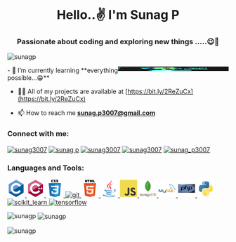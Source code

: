 <h1 align="center">Hello..✌ I'm Sunag P</h1>
<h3 align="center">Passionate about coding and exploring new things .....😉🧐</h3>

<p align="left"> <img src="https://komarev.com/ghpvc/?username=sunagp&label=Profile%20views&color=0e75b6&style=flat" alt="sunagp" /> </p>
 <img align="right" alt="Coding" width="400" src="https://github.com/SunagP/SunagP/blob/main/200w%20(1).webp" style="max-width:50%;height:10px">
- 🌱 I’m currently learning **everything possible...😁**

- 👨‍💻 All of my projects are available at [https://bit.ly/2ReZuCx](https://bit.ly/2ReZuCx)

- 📫 How to reach me **sunag.p3007@gmail.com**




<h3 align="left">Connect with me:</h3>
<p align="left">
<a href="https://twitter.com/sunag3007" target="blank"><img align="center" src="https://raw.githubusercontent.com/rahuldkjain/github-profile-readme-generator/master/src/images/icons/Social/twitter.svg" alt="sunag3007" height="30" width="40" /></a>
<a href="https://linkedin.com/in/sunag p" target="blank"><img align="center" src="https://raw.githubusercontent.com/rahuldkjain/github-profile-readme-generator/master/src/images/icons/Social/linked-in-alt.svg" alt="sunag p" height="30" width="40" /></a>
<a href="https://fb.com/sunag3007" target="blank"><img align="center" src="https://raw.githubusercontent.com/rahuldkjain/github-profile-readme-generator/master/src/images/icons/Social/facebook.svg" alt="sunag3007" height="30" width="40" /></a>
<a href="https://instagram.com/sunag3007" target="blank"><img align="center" src="https://raw.githubusercontent.com/rahuldkjain/github-profile-readme-generator/master/src/images/icons/Social/instagram.svg" alt="sunag3007" height="30" width="40" /></a>
<a href="https://www.hackerrank.com/sunag_p3007" target="blank"><img align="center" src="https://raw.githubusercontent.com/rahuldkjain/github-profile-readme-generator/master/src/images/icons/Social/hackerrank.svg" alt="sunag_p3007" height="30" width="40" /></a>
</p>

<h3 align="left">Languages and Tools:</h3>
<p align="left"> <a href="https://www.cprogramming.com/" target="_blank"> <img src="https://raw.githubusercontent.com/devicons/devicon/master/icons/c/c-original.svg" alt="c" width="40" height="40"/> </a> <a href="https://www.w3schools.com/cpp/" target="_blank"> <img src="https://raw.githubusercontent.com/devicons/devicon/master/icons/cplusplus/cplusplus-original.svg" alt="cplusplus" width="40" height="40"/> </a> <a href="https://www.w3schools.com/css/" target="_blank"> <img src="https://raw.githubusercontent.com/devicons/devicon/master/icons/css3/css3-original-wordmark.svg" alt="css3" width="40" height="40"/> </a> <a href="https://git-scm.com/" target="_blank"> <img src="https://www.vectorlogo.zone/logos/git-scm/git-scm-icon.svg" alt="git" width="40" height="40"/> </a> <a href="https://www.w3.org/html/" target="_blank"> <img src="https://raw.githubusercontent.com/devicons/devicon/master/icons/html5/html5-original-wordmark.svg" alt="html5" width="40" height="40"/> </a> <a href="https://www.java.com" target="_blank"> <img src="https://raw.githubusercontent.com/devicons/devicon/master/icons/java/java-original.svg" alt="java" width="40" height="40"/> </a> <a href="https://developer.mozilla.org/en-US/docs/Web/JavaScript" target="_blank"> <img src="https://raw.githubusercontent.com/devicons/devicon/master/icons/javascript/javascript-original.svg" alt="javascript" width="40" height="40"/> </a> <a href="https://www.mongodb.com/" target="_blank"> <img src="https://raw.githubusercontent.com/devicons/devicon/master/icons/mongodb/mongodb-original-wordmark.svg" alt="mongodb" width="40" height="40"/> </a> <a href="https://www.mysql.com/" target="_blank"> <img src="https://raw.githubusercontent.com/devicons/devicon/master/icons/mysql/mysql-original-wordmark.svg" alt="mysql" width="40" height="40"/> </a> <a href="https://www.php.net" target="_blank"> <img src="https://raw.githubusercontent.com/devicons/devicon/master/icons/php/php-original.svg" alt="php" width="40" height="40"/> </a> <a href="https://www.python.org" target="_blank"> <img src="https://raw.githubusercontent.com/devicons/devicon/master/icons/python/python-original.svg" alt="python" width="40" height="40"/> </a> <a href="https://scikit-learn.org/" target="_blank"> <img src="https://upload.wikimedia.org/wikipedia/commons/0/05/Scikit_learn_logo_small.svg" alt="scikit_learn" width="40" height="40"/> </a> <a href="https://www.tensorflow.org" target="_blank"> <img src="https://www.vectorlogo.zone/logos/tensorflow/tensorflow-icon.svg" alt="tensorflow" width="40" height="40"/> </a> </p>

<p><img align="left" src="https://github-readme-stats.vercel.app/api/top-langs?username=sunagp&show_icons=true&locale=en&layout=compact" alt="sunagp" /></p>

<p>&nbsp;<img align="center" src="https://github-readme-stats.vercel.app/api?username=sunagp&show_icons=true&locale=en" alt="sunagp" /></p>

<p><img align="center" src="https://github-readme-streak-stats.herokuapp.com/?user=sunagp&" alt="sunagp" /></p>
